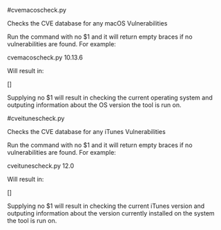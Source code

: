 #cvemacoscheck.py

Checks the CVE database for any macOS Vulnerabilities

Run the command with no $1 and it will return empty braces if no vulnerabilities are found. For example:

cvemacoscheck.py 10.13.6

Will result in:

[]

Supplying no $1 will result in checking the current operating system and outputing information about the OS version the tool is run on. 

#cveitunescheck.py

Checks the CVE database for any iTunes Vulnerabilities

Run the command with no $1 and it will return empty braces if no vulnerabilities are found. For example:

cveitunescheck.py 12.0

Will result in:

[]

Supplying no $1 will result in checking the current iTunes version and outputing information about the version currently installed on the system the tool is run on. 
